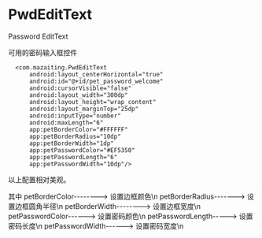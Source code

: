 # PwdEditText
Password EditText

可用的密码输入框控件


```
  <com.mazaiting.PwdEditText
      android:layout_centerHorizontal="true"
      android:id="@+id/pet_password_welcome"
      android:cursorVisible="false"
      android:layout_width="300dp"
      android:layout_height="wrap_content"
      android:layout_marginTop="25dp"
      android:inputType="number"
      android:maxLength="6"
      app:petBorderColor="#FFFFFF"
      app:petBorderRadius="10dp"
      app:petBorderWidth="1dp"
      app:petPasswordColor="#EF5350"
      app:petPasswordLength="6"
      app:petPasswordWidth="10dp"/>
```

以上配置相对美观。

其中
petBorderColor--------> 设置边框颜色\n
petBorderRadius-------> 设置边框圆角半径\n
petBorderWidth--------> 设置边框宽度\n
petPasswordColor------> 设置密码颜色\n
petPasswordLength-----> 设置密码长度\n
petPasswordWidth------> 设置密码宽度\n




